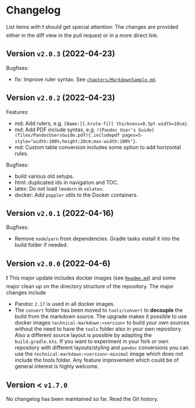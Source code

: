 # Changelog

List items with ❗ should get special attention: The changes are provided either
in the diff view in the pull request or in a more direct link.

<!--UPDATE-TAG min-version:1.0.5 max-version:9.9.9-->


## Version `v2.0.3` (2022-04-23)

Bugfixes:

- fix: Improve ruler syntax. See [`chapters/MarkdownSample.md`](chapters/MarkdownSamples.md).

## Version `v2.0.2` (2022-04-23)

Features:

- md: Add rulers, e.g. `[Name:]{.hrule-fill thickness=0.5pt width=10cm}`.
- md: Add PDF include syntax, e.g.
  `![Pandoc User's Guide](files/PandocUsersGuide.pdf){.includepdf pages=5- style="width:100%;height:20cm;max-width:100%"}`.
- md: Custom table conversion includes some option to add horizontal rules.

Bugfixes:

- build various old setups.
- html: duplicated ids in navigation and TOC.
- latex: Do not load `lmodern` in `xelatex`.
- docker: Add `poppler` utils to the Docker containers.

## Version `v2.0.1` (2022-04-16)

Bugfixes:

- Remove `node`/`yarn` from dependencies. Gradle tasks install it into the build
  folder if needed.

## Version `v2.0.0` (2022-04-6)

❗ This major update includes docker images (see [`Readme.md`](Readme.md)) and
some major clean up on the directory structure of the repository. The major
changes include

- Pandoc `2.17` is used in all docker images.
- The `convert` folder has been moved to `tools/convert` to **decouple** the
  build from the markdown source. The upgrade makes it possible to use docker
  images `technical-markdown:<version>` to build your own sources without the
  need to have the `tools` folder also in your own repository. Also a different
  source layout is possible by adapting the `build.gradle.kts`. If you want to
  experiment in your fork or own repository with different layouts/styling and
  `pandoc` conversions you can use the `technical-markdown:<version>-minimal`
  image which does not include the tools folder. Any feature improvement which
  could be of general interest is highly welcome.

## Version < `v1.7.0`

No changelog has been maintained so far. Read the Git history.
